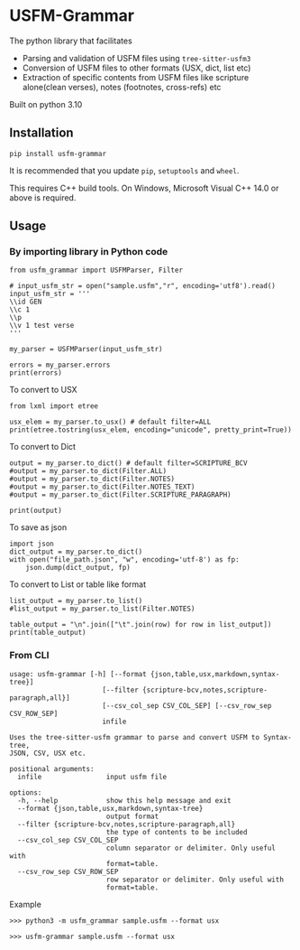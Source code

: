 # USFM-Grammar

The python library that facilitates
* Parsing and validation of USFM files using `tree-sitter-usfm3`
* Conversion of USFM files to other formats (USX, dict, list etc)
* Extraction of specific contents from USFM files like scripture alone(clean verses), notes (footnotes, cross-refs) etc

Built on python 3.10

## Installation

`pip install usfm-grammar`

It is recommended that you update `pip`, `setuptools` and `wheel`.

This requires C++ build tools. On Windows, Microsoft Visual C++ 14.0 or above is required. 

## Usage

### By importing library in Python code

```
from usfm_grammar import USFMParser, Filter

# input_usfm_str = open("sample.usfm","r", encoding='utf8').read()
input_usfm_str = '''
\\id GEN
\\c 1
\\p
\\v 1 test verse
'''

my_parser = USFMParser(input_usfm_str)

errors = my_parser.errors
print(errors)
```

To convert to USX
```
from lxml import etree

usx_elem = my_parser.to_usx() # default filter=ALL
print(etree.tostring(usx_elem, encoding="unicode", pretty_print=True))
```

To convert to Dict

```
output = my_parser.to_dict() # default filter=SCRIPTURE_BCV
#output = my_parser.to_dict(Filter.ALL)
#output = my_parser.to_dict(Filter.NOTES)
#output = my_parser.to_dict(Filter.NOTES_TEXT)
#output = my_parser.to_dict(Filter.SCRIPTURE_PARAGRAPH)

print(output)
```

To save as json
```
import json
dict_output = my_parser.to_dict()
with open("file_path.json", "w", encoding='utf-8') as fp:
	json.dump(dict_output, fp)
```

To convert to List or table like format
```
list_output = my_parser.to_list() 
#list_output = my_parser.to_list(Filter.NOTES)

table_output = "\n".join(["\t".join(row) for row in list_output])
print(table_output)

```

### From CLI

```
usage: usfm-grammar [-h] [--format {json,table,usx,markdown,syntax-tree}]
                       [--filter {scripture-bcv,notes,scripture-paragraph,all}]
                       [--csv_col_sep CSV_COL_SEP] [--csv_row_sep CSV_ROW_SEP]
                       infile

Uses the tree-sitter-usfm grammar to parse and convert USFM to Syntax-tree,
JSON, CSV, USX etc.

positional arguments:
  infile                input usfm file

options:
  -h, --help            show this help message and exit
  --format {json,table,usx,markdown,syntax-tree}
                        output format
  --filter {scripture-bcv,notes,scripture-paragraph,all}
                        the type of contents to be included
  --csv_col_sep CSV_COL_SEP
                        column separator or delimiter. Only useful with
                        format=table.
  --csv_row_sep CSV_ROW_SEP
                        row separator or delimiter. Only useful with
                        format=table.

```
Example
```
>>> python3 -m usfm_grammar sample.usfm --format usx

>>> usfm-grammar sample.usfm --format usx
```